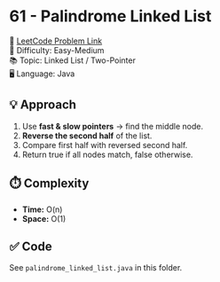 # 61 - Palindrome Linked List

🔗 [LeetCode Problem Link](https://leetcode.com/problems/palindrome-linked-list/)  
📌 Difficulty: Easy-Medium  
📚 Topic: Linked List / Two-Pointer  
🖥️ Language: Java  

## 💡 Approach
1. Use **fast & slow pointers** → find the middle node.  
2. **Reverse the second half** of the list.  
3. Compare first half with reversed second half.  
4. Return true if all nodes match, false otherwise.  

## ⏱️ Complexity
- **Time:** O(n)  
- **Space:** O(1)  

## ✅ Code
See `palindrome_linked_list.java` in this folder.
